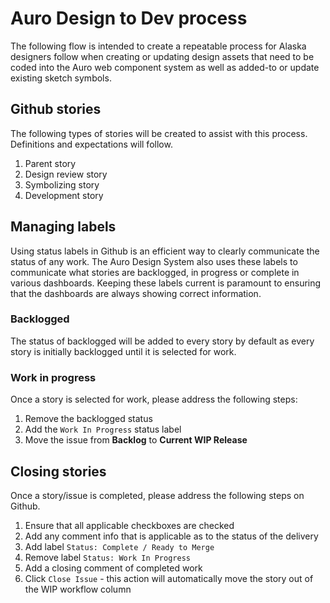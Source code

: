 # Auro Design to Dev process

The following flow is intended to create a repeatable process for Alaska designers follow when creating or updating design assets that need to be coded into the Auro web component system as well as added-to or update existing sketch symbols. 

## Github stories

The following types of stories will be created to assist with this process. Definitions and expectations will follow. 

1. Parent story
1. Design review story
1. Symbolizing story
1. Development story

## Managing labels 

Using status labels in Github is an efficient way to clearly communicate the status of any work. The Auro Design System also uses these labels to communicate what stories are backlogged, in progress or complete in various dashboards. Keeping these labels current is paramount to ensuring that the dashboards are always showing correct information. 

### Backlogged

The status of backlogged will be added to every story by default as every story is initially backlogged until it is selected for work. 

### Work in progress

Once a story is selected for work, please address the following steps: 

1. Remove the backlogged status 
1. Add the `Work In Progress` status label
1. Move the issue from **Backlog** to **Current WIP Release**

## Closing stories 

Once a story/issue is completed, please address the following steps on Github. 

1. Ensure that all applicable checkboxes are checked
1. Add any comment info that is applicable as to the status of the delivery 
1. Add label `Status: Complete / Ready to Merge`
1. Remove label `Status: Work In Progress`
1. Add a closing comment of completed work
1. Click `Close Issue` - this action will automatically move the story out of the WIP workflow column
